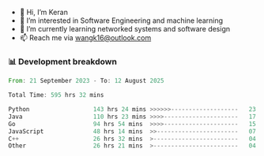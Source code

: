- 👋 Hi, I’m Keran
- 👀 I’m interested in Software Engineering and machine learning
- 🌱 I’m currently learning networked systems and software design
- 📫 Reach me via wangk16@outlook.com


###  📊 Development breakdown
<!--START_SECTION:waka-->

```rust
From: 21 September 2023 - To: 12 August 2025

Total Time: 595 hrs 32 mins

Python                  143 hrs 24 mins >>>>>>-------------------   23.06 %
Java                    110 hrs 23 mins >>>>---------------------   17.75 %
Go                      94 hrs 54 mins  >>>>---------------------   15.26 %
JavaScript              48 hrs 14 mins  >>-----------------------   07.76 %
C++                     26 hrs 32 mins  >------------------------   04.27 %
Other                   26 hrs 21 mins  >------------------------   04.24 %
```

<!--END_SECTION:waka-->

<!---
keran-w/keran-w is a ✨ special ✨ repository because its `README.md` (this file) appears on your GitHub profile.
You can click the Preview link to take a look at your changes.
--->
